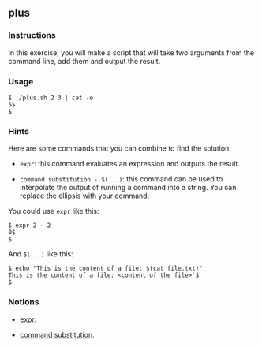 ## plus

### Instructions

In this exercise, you will make a script that will take two arguments from the command line, add them and output the result.

### Usage

```console
$ ./plus.sh 2 3 | cat -e
5$
$
```

### Hints

Here are some commands that you can combine to find the solution:

- `expr`: this command evaluates an expression and outputs the result.

- `command substitution - $(...)`: this command can be used to interpolate the output of running a command into a string. You can replace the ellipsis with your command.

You could use `expr` like this:

```console
$ expr 2 - 2
0$
$
```

And `$(...)` like this:

```console
$ echo "This is the content of a file: $(cat file.txt)"
This is the content of a file: <content of the file>`$
$
```

### Notions

- [expr](https://www.gnu.org/software/coreutils/manual/html_node/expr-invocation.html#expr-invocation).

- [command substitution](https://www.gnu.org/savannah-checkouts/gnu/bash/manual/bash.html#Command-Substitution).
